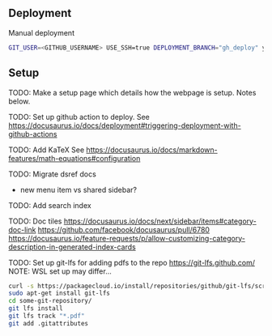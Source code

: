## Deployment

Manual deployment

```bash
GIT_USER=<GITHUB_USERNAME> USE_SSH=true DEPLOYMENT_BRANCH="gh_deploy" yarn deploy
```

## Setup

TODO: Make a setup page which details how the webpage is setup. Notes below.

TODO: Set up github action to deploy.
See https://docusaurus.io/docs/deployment#triggering-deployment-with-github-actions

TODO: Add KaTeX
See https://docusaurus.io/docs/markdown-features/math-equations#configuration

TODO: Migrate dsref docs
- new menu item vs shared sidebar?

TODO: Add search index

TODO: Doc tiles
https://docusaurus.io/docs/next/sidebar/items#category-doc-link
https://github.com/facebook/docusaurus/pull/6780
https://docusaurus.io/feature-requests/p/allow-customizing-category-description-in-generated-index-cards

TODO: Set up git-lfs for adding pdfs to the repo
https://git-lfs.github.com/
NOTE: WSL set up may differ...

```bash
curl -s https://packagecloud.io/install/repositories/github/git-lfs/script.deb.sh | sudo bash
sudo apt-get install git-lfs
cd some-git-repository/
git lfs install
git lfs track "*.pdf"
git add .gitattributes
```